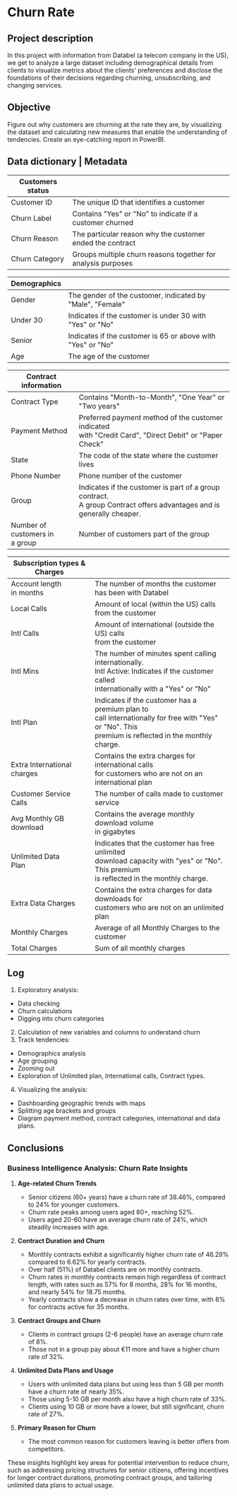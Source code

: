 # Churn Rate

## Project description

In this project with information from Databel (a telecom company in the US), we get to analyze a large dataset including demographical details from clients to visualize metrics about the clients' preferences and disclose the foundations of their decisions regarding churning, unsubscribing, and changing services.

## Objective

Figure out why customers are churning at the rate they are, by visualizing the dataset and calculating new measures that enable the understanding of tendencies. Create an eye-catching report in PowerBI.

## Data dictionary | Metadata

| **Customers status** |  |
| ----------------|---------------------------------------------|
| Customer ID     | The unique ID that identifies a customer |
| Churn Label     | Contains "Yes" or "No" to indicate if a customer churned |
| Churn Reason    | The particular reason why the customer ended the contract |
| Churn Category  | Groups multiple churn reasons together for analysis purposes |


| **Demographics** |  |
| -----------------|----------------------------------------------|
| Gender     | The gender of the customer, indicated by "Male", "Female" |
| Under 30   | Indicates if the customer is under 30 with "Yes" or "No" |
| Senior     |  Indicates if the customer is 65 or above with "Yes" or "No" |
| Age        | The age of the customer |


| **Contract information** |  |
| -------------- | --------------- |
| Contract Type   | Contains "Month-to-Month", "One Year" or "Two years" |
| Payment Method   | Preferred payment method of the customer indicated <br> with "Credit Card", "Direct Debit" or "Paper Check" |
| State            | The code of the state where the customer lives |
| Phone Number   | Phone number of the customer |
| Group          | Indicates if the customer is part of a group contract. <br> A group Contract offers advantages and is generally cheaper. |
| Number of <br> customers in <br> a group | Number of customers part of the group |


| **Subscription types & Charges** |  |
| ------------------------------ | -----------|
| Account length <br> in months | The number of months the customer has been with Databel |
| Local Calls                   | Amount of local (within the US) calls from the customer |
| Intl Calls     | Amount of international (outside the US) calls <br> from the customer |
| Intl Mins     | The number of minutes spent calling internationally. <br> Intl Active: Indicates if the customer called <br> internationally with a "Yes" or "No" |
| Intl Plan     | Indicates if the customer has a premium plan to <br> call internationally for free with "Yes" or "No". This <br> premium is reflected in the monthly charge. |
| Extra International <br> charges     | Contains the extra charges for international calls <br> for customers who are not on an international plan |
| Customer Service <br> Calls | The number of calls made to customer service |
| Avg Monthly GB <br> download | Contains the average monthly download volume <br> in gigabytes |
| Unlimited Data <br> Plan| Indicates that the customer has free unlimited <br> download capacity with "yes" or "No". This premium <br> is reflected in the monthly charge. |
| Extra Data Charges | Contains the extra charges for data downloads for <br> customers who are not on an unlimited plan |
| Monthly Charges    | Average of all Monthly Charges to the customer |
| Total Charges | Sum of all monthly charges |

## Log

1. Exploratory analysis: 
  - Data checking
  - Churn calculations
  - Digging into churn categories
2. Calculation of new variables and columns to understand churn
3. Track tendencies: 
  - Demographics analysis
  - Age grouping
  - Zooming out
  - Exploration of Unlimited plan, International calls, Contract types.
4. Visualizing the analysis: 
  - Dashboarding geographic trends with maps
  - Splitting age brackets and groups
  - Diagram payment method, contract categories, international and data plans.

## Conclusions

### Business Intelligence Analysis: Churn Rate Insights

1. **Age-related Churn Trends**
   - Senior citizens (60+ years) have a churn rate of 38.46%, compared to 24% for younger customers.
   - Churn rate peaks among users aged 80+, reaching 52%. 
   - Users aged 20-60 have an average churn rate of 24%, which steadily increases with age.

2. **Contract Duration and Churn**
   - Monthly contracts exhibit a significantly higher churn rate of 46.29% compared to 6.62% for yearly contracts.
   - Over half (51%) of Databel clients are on monthly contracts.
   - Churn rates in monthly contracts remain high regardless of contract length, with rates such as 57% for 8 months, 28% for 16 months, and nearly 54% for 18.75 months.
   - Yearly contracts show a decrease in churn rates over time, with 8% for contracts active for 35 months.

3. **Contract Groups and Churn**
   - Clients in contract groups (2-6 people) have an average churn rate of 8%.
   - Those not in a group pay about €11 more and have a higher churn rate of 32%.

4. **Unlimited Data Plans and Usage**
   - Users with unlimited data plans but using less than 5 GB per month have a churn rate of nearly 35%.
   - Those using 5-10 GB per month also have a high churn rate of 33%.
   - Clients using 10 GB or more have a lower, but still significant, churn rate of 27%.

5. **Primary Reason for Churn**
   - The most common reason for customers leaving is better offers from competitors.

These insights highlight key areas for potential intervention to reduce churn, such as addressing pricing structures for senior citizens, offering incentives for longer contract durations, promoting contract groups, and tailoring unlimited data plans to actual usage.

